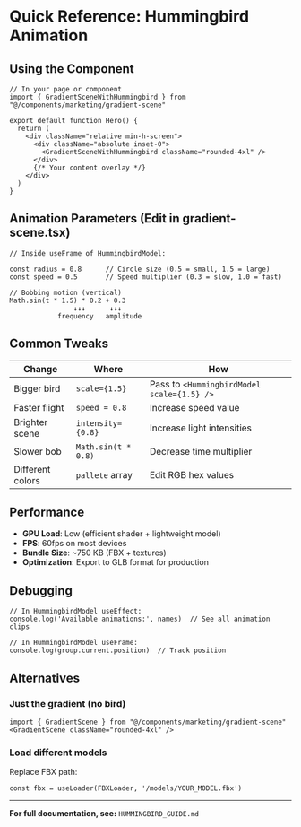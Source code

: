 # Quick Reference: Hummingbird Animation

## Using the Component

```tsx
// In your page or component
import { GradientSceneWithHummingbird } from "@/components/marketing/gradient-scene"

export default function Hero() {
  return (
    <div className="relative min-h-screen">
      <div className="absolute inset-0">
        <GradientSceneWithHummingbird className="rounded-4xl" />
      </div>
      {/* Your content overlay */}
    </div>
  )
}
```

## Animation Parameters (Edit in gradient-scene.tsx)

```tsx
// Inside useFrame of HummingbirdModel:

const radius = 0.8      // Circle size (0.5 = small, 1.5 = large)
const speed = 0.5       // Speed multiplier (0.3 = slow, 1.0 = fast)

// Bobbing motion (vertical)
Math.sin(t * 1.5) * 0.2 + 0.3
                ↓↓↓      ↓↓↓
            frequency   amplitude
```

## Common Tweaks

| Change | Where | How |
|--------|-------|-----|
| Bigger bird | `scale={1.5}` | Pass to `<HummingbirdModel scale={1.5} />` |
| Faster flight | `speed = 0.8` | Increase speed value |
| Brighter scene | `intensity={0.8}` | Increase light intensities |
| Slower bob | `Math.sin(t * 0.8)` | Decrease time multiplier |
| Different colors | `pallete` array | Edit RGB hex values |

## Performance

- **GPU Load**: Low (efficient shader + lightweight model)
- **FPS**: 60fps on most devices
- **Bundle Size**: ~750 KB (FBX + textures)
- **Optimization**: Export to GLB format for production

## Debugging

```tsx
// In HummingbirdModel useEffect:
console.log('Available animations:', names)  // See all animation clips

// In HummingbirdModel useFrame:
console.log(group.current.position)  // Track position
```

## Alternatives

### Just the gradient (no bird)
```tsx
import { GradientScene } from "@/components/marketing/gradient-scene"
<GradientScene className="rounded-4xl" />
```

### Load different models
Replace FBX path:
```tsx
const fbx = useLoader(FBXLoader, '/models/YOUR_MODEL.fbx')
```

---

**For full documentation, see:** `HUMMINGBIRD_GUIDE.md`
